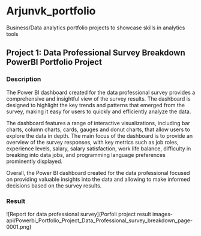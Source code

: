 # Arjunvk_portfolio
Business/Data analytics portfolio projects to showcase skills in analytics tools
## Project 1: Data Professional Survey Breakdown PowerBI Portfolio Project
### Description
The Power BI dashboard created for the data professional survey provides a comprehensive and insightful view of the survey results. The dashboard is designed to highlight the key trends and patterns that emerged from the survey, making it easy for users to quickly and efficiently analyze the data.

The dashboard features a range of interactive visualizations, including bar charts, column charts, cards, gauges and donut charts, that allow users to explore the data in depth. The main focus of the dashboard is to provide an overview of the survey responses, with key metrics such as job roles, experience levels, salary, salary satisfaction, work life balance, difficulty in breaking into data jobs,  and programming language preferences prominently displayed.

Overall, the Power BI dashboard created for the data professional focused on providing valuable insights into the data and allowing  to make informed decisions based on the survey results.

### Result
![Report for data professional survey](Porfoli project result images-api/Powerbi_Portfolio_Project_Data_Professional_survey_breakdown_page-0001.png)
